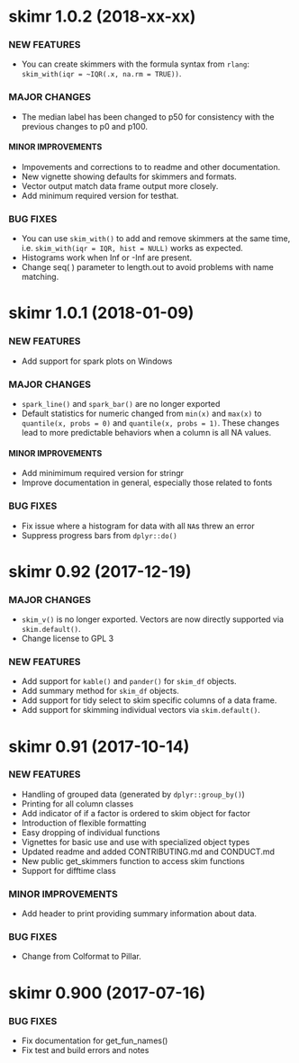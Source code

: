 skimr 1.0.2 (2018-xx-xx)
========================
### NEW FEATURES
  * You can create skimmers with the formula syntax from `rlang`:
    `skim_with(iqr = ~IQR(.x, na.rm = TRUE))`.

### MAJOR CHANGES
  * The median label has been changed to p50 for consistency with 
     the previous changes to p0 and p100. 

#### MINOR IMPROVEMENTS
   * Impovements and corrections to to readme and other documentation.
   * New vignette showing defaults for skimmers and formats.
   * Vector output match data frame output more closely.
   * Add minimum required version for testhat.

### BUG FIXES
  * You can use `skim_with()` to add and remove skimmers at the same time, i.e.
    `skim_with(iqr = IQR, hist = NULL)` works as expected.
  * Histograms work when Inf or -Inf are present.
  * Change seq( ) parameter to length.out to avoid problems with name matching.

skimr 1.0.1 (2018-01-09)
========================
### NEW FEATURES
  * Add support for spark plots on Windows

### MAJOR CHANGES
  * `spark_line()` and `spark_bar()` are no longer exported
  * Default statistics for numeric changed from `min(x)` and `max(x)` to 
    `quantile(x, probs = 0)` and `quantile(x, probs = 1)`. These changes
    lead to more predictable behaviors when a column is all NA values.

#### MINOR IMPROVEMENTS
  * Add minimimum required version for stringr
  * Improve documentation in general, especially those related to fonts

### BUG FIXES
  * Fix issue where a histogram for data with all `NA`s threw an error
  * Suppress progress bars from `dplyr::do()`

skimr 0.92 (2017-12-19)
=======================

### MAJOR CHANGES
  * `skim_v()` is no longer exported. Vectors are now directly supported via
    `skim.default()`.
  * Change license to GPL 3

### NEW FEATURES

  * Add support for `kable()` and `pander()` for `skim_df` objects. 
  * Add summary method for `skim_df` objects.  
  * Add support for tidy select to skim specific columns of a data frame.
  * Add support for skimming individual vectors via `skim.default()`. 


skimr 0.91 (2017-10-14)
=========================

### NEW FEATURES

  * Handling of grouped data (generated by `dplyr::group_by()`)
  * Printing for all column classes
  * Add indicator of if a factor is ordered to skim object for factor
  * Introduction of flexible formatting
  * Easy dropping of individual functions
  * Vignettes for basic use and use with specialized object types
  * Updated readme and added CONTRIBUTING.md and CONDUCT.md
  * New public get_skimmers function to access skim functions
  * Support for difftime class
  

### MINOR IMPROVEMENTS

  * Add header to print providing summary information about data.

### BUG FIXES

  * Change from Colformat to Pillar.


skimr 0.900 (2017-07-16)
=========================


### BUG FIXES

  * Fix documentation for get_fun_names()
  * Fix test and build errors and notes

  
